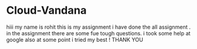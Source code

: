 # Cloud-Vandana
hiii my name is rohit
this is my assignment
i have done the all assignment . in the assignment there are some fue tough questions.
i took some help at google also at some point 
i tried my best ! 
THANK YOU 
